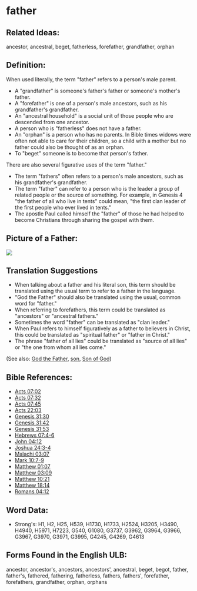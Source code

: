 # father

## Related Ideas:

ancestor, ancestral, beget, fatherless, forefather, grandfather, orphan

## Definition:

When used literally, the term "father" refers to a person's male parent.
* A "grandfather" is someone's father's father or someone's mother's father.
* A "forefather" is one of a person's male ancestors, such as his grandfather's grandfather.
* An "ancestral household" is a social unit of those people who are descended from one ancestor.
* A person who is "fatherless" does not have a father.
* An "orphan" is a person who has no parents. In Bible times widows were often not able to care for their children, so a child with a mother but no father could also be thought of as an orphan. 
* To "beget" someone is to become that person's father.

There are also several figurative uses of the term "father."

* The term "fathers" often refers to a person's male ancestors, such as his grandfather's grandfather.
* The term "father" can  refer to a person who is the leader a group of related people or the source of something. For example, in Genesis 4 "the father of all who live in tents" could mean, "the first clan leader of the first people who ever lived in tents."
* The apostle Paul called himself the "father" of those he had helped to become Christians through sharing the gospel with them.

## Picture of a Father:

<a href="https://content.bibletranslationtools.org/WycliffeAssociates/en_tw/raw/branch/master/PNGs/f/Father.png"><img src="https://content.bibletranslationtools.org/WycliffeAssociates/en_tw/raw/branch/master/PNGs/f/Father.png" ></a>

## Translation Suggestions

* When talking about a father and his literal son, this term should be translated using the usual term to refer to a father in the language.
* "God the Father" should also be translated using the usual, common word for "father."
* When referring to forefathers, this term could be translated as "ancestors" or "ancestral fathers."
* Sometimes the word "father" can be translated as "clan leader."
* When Paul refers to himself figuratively as a father to believers in Christ, this could be translated as "spiritual father" or "father in Christ."
* The phrase "father of all lies" could be translated as "source of all lies" or "the one from whom all lies come."

(See also: [God the Father](../kt/godthefather.md), [son](../kt/son.md), [Son of God](../kt/sonofgod.md))

## Bible References:

* [Acts 07:02](rc://en/tn/help/act/07/02)
* [Acts 07:32](rc://en/tn/help/act/07/32)
* [Acts 07:45](rc://en/tn/help/act/07/45)
* [Acts 22:03](rc://en/tn/help/act/22/03)
* [Genesis 31:30](rc://en/tn/help/gen/31/30)
* [Genesis 31:42](rc://en/tn/help/gen/31/42)
* [Genesis 31:53](rc://en/tn/help/gen/31/53)
* [Hebrews 07:4-6](rc://en/tn/help/heb/07/04)
* [John 04:12](rc://en/tn/help/jhn/04/12)
* [Joshua 24:3-4](rc://en/tn/help/jos/24/03)
* [Malachi 03:07](rc://en/tn/help/mal/03/07)
* [Mark 10:7-9](rc://en/tn/help/mrk/10/07)
* [Matthew 01:07](rc://en/tn/help/mat/01/07)
* [Matthew 03:09](rc://en/tn/help/mat/03/09)
* [Matthew 10:21](rc://en/tn/help/mat/10/21)
* [Matthew 18:14](rc://en/tn/help/mat/18/14)
* [Romans 04:12](rc://en/tn/help/rom/04/12)

## Word Data:

* Strong's: H1, H2, H25, H539, H1730, H1733, H2524, H3205, H3490, H4940, H5971, H7223, G540, G1080, G3737, G3962, G3964, G3966, G3967, G3970, G3971, G3995, G4245, G4269, G4613

## Forms Found in the English ULB:

ancestor, ancestor's, ancestors, ancestors', ancestral, beget, begot, father, father's, fathered, fathering, fatherless, fathers, fathers', forefather, forefathers, grandfather, orphan, orphans


